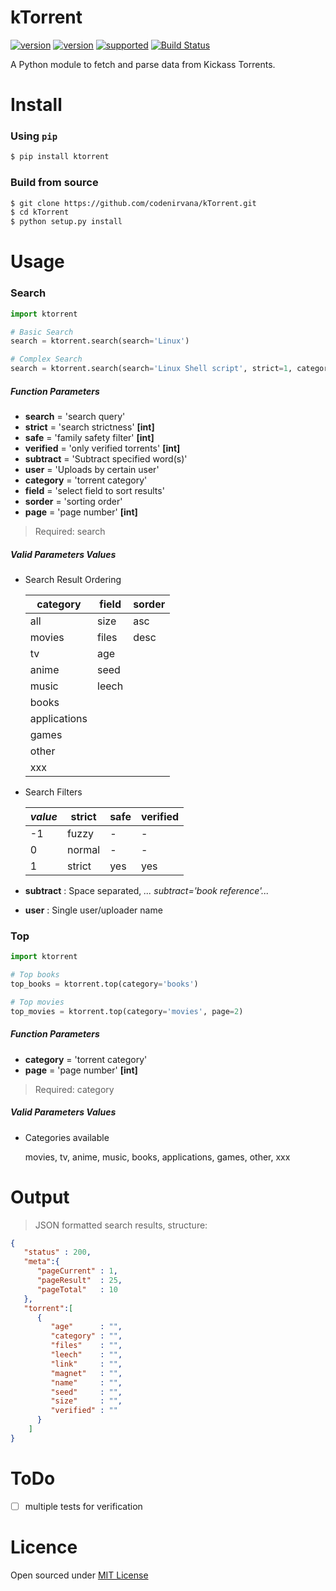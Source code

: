 kTorrent
=====
[![version](https://img.shields.io/pypi/status/ktorrent.svg)](https://pypi.python.org/pypi/ktorrent/)
[![version](https://img.shields.io/pypi/v/ktorrent.svg)](https://pypi.python.org/pypi/ktorrent/)
[![supported](https://img.shields.io/pypi/pyversions/ktorrent.svg)](https://pypi.python.org/pypi/ktorrent/)
[![Build Status](https://travis-ci.org/codenirvana/kTorrent.svg)](https://travis-ci.org/codenirvana/kTorrent)

A Python module to fetch and parse data from Kickass Torrents.

Install
=====

### Using `pip`

```bash
$ pip install ktorrent
````

### Build from source

```bash
$ git clone https://github.com/codenirvana/kTorrent.git
$ cd kTorrent
$ python setup.py install
```

Usage
====

### Search

```python
import ktorrent

# Basic Search
search = ktorrent.search(search='Linux')

# Complex Search
search = ktorrent.search(search='Linux Shell script', strict=1, category='books', field='age', sorder='desc', page=2)
```

##### Function Parameters
- **search**    = 'search query'
- **strict**    = 'search strictness' **[int]**
- **safe**      = 'family safety filter' **[int]**
- **verified**  = 'only verified torrents' **[int]**
- **subtract**  = 'Subtract specified word(s)'
- **user**      = 'Uploads by certain user'
- **category**  = 'torrent category'
- **field**     = 'select field to sort results'
- **sorder**    = 'sorting order'
- **page**      = 'page number' **[int]**

> Required: search

##### Valid Parameters Values

* Search Result Ordering

   category     | field | sorder
   ------------ | ----- | ------
   all          | size  |  asc
   movies       | files |  desc
   tv           | age   |
   anime        | seed  |
   music        | leech |
   books        |
   applications |
   games        |
   other        |
   xxx          |

* Search Filters

   *value* | strict | safe | verified
   ------- | ------ | ---- | --------
      -1   | fuzzy  |   -  |    -
      0    | normal |   -  |    -
      1    | strict | yes  |   yes

* **subtract** : Space separated, *... subtract='book reference'...*

* **user** : Single user/uploader name


### Top

```python
import ktorrent

# Top books
top_books = ktorrent.top(category='books')

# Top movies
top_movies = ktorrent.top(category='movies', page=2)
```

##### Function Parameters
- **category**  = 'torrent category'
- **page**      = 'page number' **[int]**

> Required: category

##### Valid Parameters Values

* Categories available

   movies, tv, anime, music, books, applications, games, other, xxx


Output
====

> JSON formatted search results, structure:

```json
{  
   "status" : 200,
   "meta":{  
      "pageCurrent" : 1,
      "pageResult"  : 25,
      "pageTotal"   : 10
   },
   "torrent":[  
      {  
         "age"      : "",
         "category" : "",
         "files"    : "",
         "leech"    : "",
         "link"     : "",
         "magnet"   : "",
         "name"     : "",
         "seed"     : "",
         "size"     : "",
         "verified" : ""
      }
    ]
}
```

ToDo
====
- [ ] multiple tests for verification

Licence
====
Open sourced under [MIT License](LICENSE)
